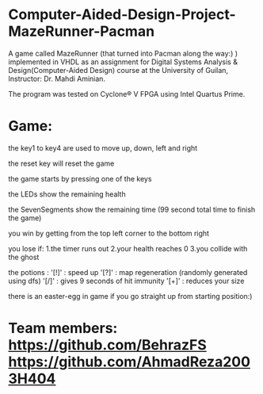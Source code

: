 # Computer-Aided-Design-Project-MazeRunner-Pacman
A game called MazeRunner (that turned into Pacman along the way:) ) implemented in VHDL as an assignment for Digital Systems Analysis & Design(Computer-Aided Design) course at the University of Guilan, 
Instructor: Dr. Mahdi Aminian.

The program was tested on Cyclone® V FPGA using Intel Quartus Prime.
# Game:
the key1 to key4 are used to move up, down, left and right 

the reset key will reset the game 

the game starts by pressing one of the keys

the LEDs show the remaining health

the SevenSegments show the remaining time (99 second total time to finish the game)

you win by getting from the top left corner to the bottom right 

you lose if:
1.the timer runs out
2.your health reaches 0
3.you collide with the ghost 

the potions :
'[!]' : speed up
'[?]' : map regeneration (randomly generated using dfs)
'[/]' : gives 9 seconds of hit immunity 
'[+]' : reduces your size

there is an easter-egg in game if you go straight up from starting position:)

# Team members: https://github.com/BehrazFS https://github.com/AhmadReza2003H404
